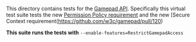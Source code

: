 This directory contains tests for the [Gamepad API](https://www.w3.org/TR/gamepad/).
Specifically this virtual test suite tests the new [Permission Policy requirement](https://github.com/w3c/gamepad/pull/112)
and the new [Secure Context requirement(https://github.com/w3c/gamepad/pull/120)

**This suite runs the tests with** `--enable-features=RestrictGamepadAccess`